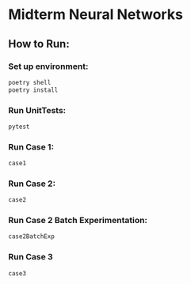 # Midterm Neural Networks

## How to Run:
### Set up environment:
```bash
poetry shell
poetry install
```
### Run UnitTests:
```bash
pytest
```
### Run Case 1:
```bash
case1
```
### Run Case 2:
```bash
case2
```
### Run Case 2 Batch Experimentation:
```bash
case2BatchExp
```
### Run Case 3
```bash
case3
```